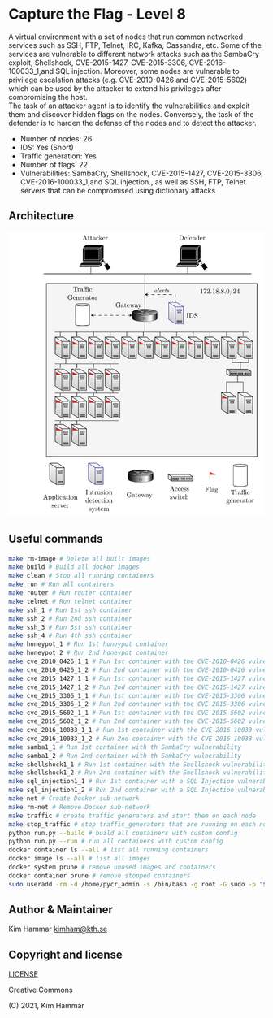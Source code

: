 # Capture the Flag - Level 8

A virtual environment with a set of nodes that run common networked services such as SSH, FTP, Telnet, IRC, Kafka, 
Cassandra, etc. Some of the services are vulnerable to different network attacks such as the SambaCry exploit, Shellshock, CVE-2015-1427, CVE-2015-3306, CVE-2016-100033_1,and SQL injection. 
Moreover, some nodes are vulnerable to privilege escalation attacks (e.g. CVE-2010-0426 and CVE-2015-5602) which can be used by the attacker to extend his privileges after compromising the host.    
The task of an attacker agent is to identify the vulnerabilities and exploit them and discover hidden flags
on the nodes. Conversely, the task of the defender is to harden the defense of the nodes and to detect the 
attacker. 

- Number of nodes: 26
- IDS: Yes (Snort)
- Traffic generation: Yes
- Number of flags: 22
- Vulnerabilities: SambaCry, Shellshock, CVE-2015-1427, CVE-2015-3306, CVE-2016-100033_1,and SQL injection., as well as SSH, FTP, Telnet servers that can be compromised using dictionary attacks

## Architecture

<p align="center">
<img src="env.png" width="600">
</p>

## Useful commands

```bash
make rm-image # Delete all built images
make build # Build all docker images
make clean # Stop all running containers
make run # Run all containers
make router # Run router container
make telnet # Run telnet container
make ssh_1 # Run 1st ssh container
make ssh_2 # Run 2nd ssh container
make ssh_3 # Run 3st ssh container
make ssh_4 # Run 4th ssh container
make honeypot_1 # Run 1st honeypot container
make honeypot_2 # Run 2nd honeypot container
make cve_2010_0426_1_1 # Run 1st container with the CVE-2010-0426 vulnerability
make cve_2010_0426_1_2 # Run 2nd container with the CVE-2010-0426 vulnerability
make cve_2015_1427_1_1 # Run 1st container with the CVE-2015-1427 vulnerability
make cve_2015_1427_1_2 # Run 2nd container with the CVE-2015-1427 vulnerability
make cve_2015_3306_1_1 # Run 1st container with the CVE-2015-3306 vulnerability
make cve_2015_3306_1_2 # Run 2nd container with the CVE-2015-3306 vulnerability
make cve_2015_5602_1_1 # Run 1st container with the CVE-2015-5602 vulnerability
make cve_2015_5602_1_2 # Run 2nd container with the CVE-2015-5602 vulnerability
make cve_2016_10033_1_1 # Run 1st container with the CVE-2016-10033 vulnerability
make cve_2016_10033_1_2 # Run 2nd container with the CVE-2016-10033 vulnerability
make samba1_1 # Run 1st container with th SambaCry vulnerability
make samba1_2 # Run 2nd container with th SambaCry vulnerability
make shellshock1_1 # Run 1st container with the Shellshock vulnerability
make shellshock1_2 # Run 2nd container with the Shellshock vulnerability
make sql_injection1_1 # Run 1st container with a SQL Injection vulnerability
make sql_injection1_2 # Run 2nd container with a SQL Injection vulnerability 
make net # Create Docker sub-network
make rm-net # Remove Docker sub-network
make traffic # create traffic generators and start them on each node
make stop_traffic # stop traffic_generators that are running on each node
python run.py --build # build all containers with custom config
python run.py --run # run all containers with custom config
docker container ls --all # list all running containers
docker image ls --all # list all images
docker system prune # remove unused images and containers
docker container prune # remove stopped containers
sudo useradd -rm -d /home/pycr_admin -s /bin/bash -g root -G sudo -p "$(openssl passwd -1 'pycr@admin-pw_191')" pycr_admin   
```

## Author & Maintainer

Kim Hammar <kimham@kth.se>

## Copyright and license

[LICENSE](../../../../../../LICENSE.md)

Creative Commons

(C) 2021, Kim Hammar
